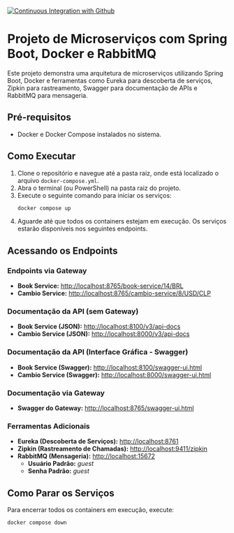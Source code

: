 [![Continuous Integration with Github](https://github.com/rafaelmaiia/microservices-course/actions/workflows/docker-publish.yml/badge.svg)](https://github.com/rafaelmaiia/microservices-course/actions/workflows/docker-publish.yml)


# Projeto de Microserviços com Spring Boot, Docker e RabbitMQ  

Este projeto demonstra uma arquitetura de microserviços utilizando Spring Boot, Docker e ferramentas como Eureka para descoberta de serviços, Zipkin para rastreamento, Swagger para documentação de APIs e RabbitMQ para mensageria.

## Pré-requisitos  

- Docker e Docker Compose instalados no sistema.

## Como Executar  

1. Clone o repositório e navegue até a pasta raiz, onde está localizado o arquivo `docker-compose.yml`.  
2. Abra o terminal (ou PowerShell) na pasta raiz do projeto.  
3. Execute o seguinte comando para iniciar os serviços:  
   ```bash
   docker compose up
   ```  
4. Aguarde até que todos os containers estejam em execução. Os serviços estarão disponíveis nos seguintes endpoints.  

## Acessando os Endpoints  

### Endpoints via Gateway  
- **Book Service:** [http://localhost:8765/book-service/14/BRL](http://localhost:8765/book-service/14/BRL)  
- **Cambio Service:** [http://localhost:8765/cambio-service/8/USD/CLP](http://localhost:8765/cambio-service/8/USD/CLP)  

### Documentação da API (sem Gateway)  
- **Book Service (JSON):** [http://localhost:8100/v3/api-docs](http://localhost:8100/v3/api-docs)  
- **Cambio Service (JSON):** [http://localhost:8000/v3/api-docs](http://localhost:8000/v3/api-docs)  

### Documentação da API (Interface Gráfica - Swagger)  
- **Book Service (Swagger):** [http://localhost:8100/swagger-ui.html](http://localhost:8100/swagger-ui.html)  
- **Cambio Service (Swagger):** [http://localhost:8000/swagger-ui.html](http://localhost:8000/swagger-ui.html)  

### Documentação via Gateway  
- **Swagger do Gateway:** [http://localhost:8765/swagger-ui.html](http://localhost:8765/swagger-ui.html)  

### Ferramentas Adicionais  
- **Eureka (Descoberta de Serviços):** [http://localhost:8761](http://localhost:8761)  
- **Zipkin (Rastreamento de Chamadas):** [http://localhost:9411/zipkin](http://localhost:9411/zipkin)  
- **RabbitMQ (Mensageria):** [http://localhost:15672](http://localhost:15672)  
  - **Usuário Padrão:** *guest*  
  - **Senha Padrão:** *guest*  

## Como Parar os Serviços  

Para encerrar todos os containers em execução, execute:  
```bash
docker compose down
```  

